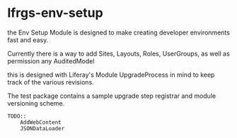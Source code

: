 # lfrgs-env-setup

the Env Setup Module is designed to make creating developer environments fast and easy.

Currently there is a way to add Sites, Layouts, Roles, UserGroups, as well as 
permission any AuditedModel

this is designed with Liferay's Module UpgradeProcess in mind to keep track of the
various revisions.

The test package contains a sample upgrade step registrar and module versioning 
scheme.


    TODO::
        AddWebContent
        JSONDataLoader